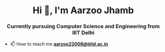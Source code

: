 <h1 align="center">Hi 👋, I'm Aarzoo Jhamb</h1>
<h3 align="center">Currently pursuing Computer Science and Engineering from IIIT Delhi</h3>

- 📫 How to reach me **aarzoo22008@iiitd.ac.in**

<p align="left">
</p>

